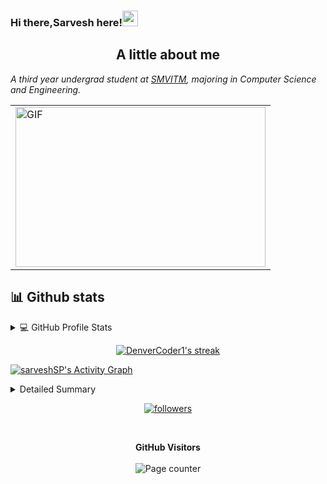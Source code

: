 <meta property="og:description" content="Sarvesh SP is a Front-End Developer from Udupi, India. Sarvesh is currenty pursuing his BE in Computer Science. Feel free to contact Sarvesh" />
<meta name="Keywords" content="sarvesh sp sarveshsp Sarvesh Sarveshsp SARVESHSP SARVESH sarveshsp spsarvesh sarveshsp.com www.sarveshsp.com"/>

### Hi there,Sarvesh here!<img src="https://media.giphy.com/media/hvRJCLFzcasrR4ia7z/giphy.gif" width="25px">


<!--
**Sarvesh-SP/Sarvesh-SP** is a ✨ _special_ ✨ repository because its `README.md` (this file) appears on your GitHub profile.

Here are some ideas to get you started:

- 🔭 I’m currently working on 
- 🌱 I’m currently learning ...
- 👯 I’m looking to collaborate on ...
- 🤔 I’m looking for help with ...
- 💬 Ask me about ...
- 📫 How to reach me: ...
- 😄 Pronouns: ...
- ⚡ Fun fact: ...
-->

<h2 align="center">A little about me</h2>
<p><em>A third year undergrad student at <a href="https://sode-edu.in/">SMVITM</a>, majoring in Computer Science and Engineering.</br>
</em></p>

<table><tr>
<td> <img alt="GIF" src="code.gif?raw=true" width="400" height="256" />  </td>
  <!--
<td> <img alt="GIF" src="anime.png?raw=true" width="400" height="256" />  </td> -->
</tr></table>

## 📊 Github stats

<details>
  <summary>💻 GitHub Profile Stats</summary>

  Profile stats              |  Language Contribution
:-------------------------:|:-------------------------:
![Sarvesh-SP :: Profile Stats](https://github-readme-stats-ks15temi6.vercel.app/api?username=Sarvesh-SP&count_private=true&show_icons=true&theme=dark) | ![Sarvesh-SP :: Top Langs](https://github-readme-stats-ks15temi6.vercel.app/api/top-langs/?username=Sarvesh-SP&langs_count=10&theme=react&layout=compact&hide=html)

![sarveshSP's Contribution Stats](https://github-contribution-stats.vercel.app/api/?username=Sarvesh-SP)
</details>

<!-- GitHub Readme Streak Stats - https://github.com/DenverCoder1/github-readme-streak-stats -->
<p align="center">
  <a href="https://github.com/DenverCoder1/github-readme-streak-stats">
    <img title="🔥 Get streak stats for your profile at git.io/streak-stats" alt="DenverCoder1's streak" src="https://github-readme-streak-stats.herokuapp.com/?user=Sarvesh-SP&theme=black-ice&hide_border=true&stroke=0000&background=0D1117&ring=60D9FA&fire=60D9FA&currStreakLabel=60D9FA"/>
  </a>
 </p>
 
<!-- https://github.com/ashutosh00710/github-readme-activity-graph -->
<a href="https://github.com/ashutosh00710/github-readme-activity-graph"><img alt="sarveshSP's Activity Graph" src="https://activity-graph.herokuapp.com/graph?username=Sarvesh-SP&bg_color=1F222E&color=F8D866&line=F85D7F&point=FFFFFF&hide_border=true" /></a>


<details>
<summary>Detailed Summary</summary>
<br>
  
![Metrics](https://metrics.lecoq.io/Sarvesh-SP?template=classic&languages=1&lines=1&activity=1&achievements=1&people=1&languages.limit=8&languages.colors=github&languages.threshold=0%25&people.limit=28&people.size=28&people.types=followers%2C%20following&people.identicons=false&people.shuffle=false&activity.limit=5&activity.days=14&activity.filter=all&activity.visibility=all&activity.timestamps=false&achievements.threshold=C&achievements.secrets=true&achievements.limit=50&config.timezone=Asia%2FKolkata&config.twemoji=true)    
</details>

<p align="center">
  <a href="https://github.com/Sarvesh-SP">
      <img alt="followers" title="Follow me on Github" src="https://img.shields.io/github/followers/Sarvesh-SP?color=236ad3&labelColor=1155ba&style=for-the-badge&logo=github&label=Follow"/></a>
</p>
<br>
 <p align="center">
  <b>GitHub Visitors</b>
  <br>
  <br>
  <img alt="Page counter" src="https://profile-counter.glitch.me/Sarvesh-SP/count.svg">
</p>

